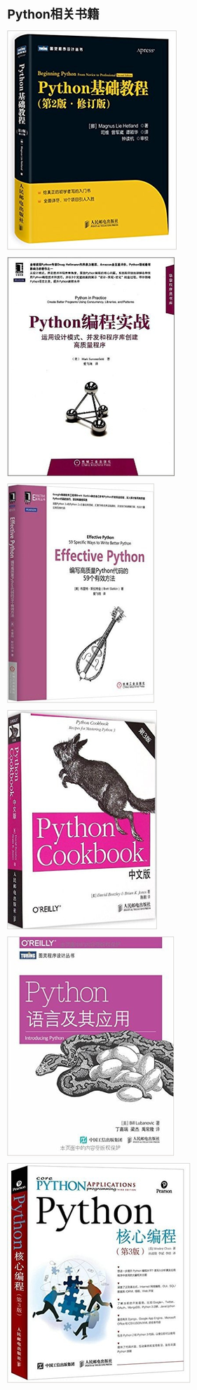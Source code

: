 # Python相关书籍

![](./_image/2017-05-05-16-10-13.jpg)



![](./_image/2017-05-05-16-14-15.jpg)


![](./_image/2017-05-05-16-13-02.jpg)





![](./_image/2017-05-05-16-11-05.jpg)

![](./_image/2017-05-05-16-12-41.jpg)




![](./_image/2017-05-05-16-10-48.jpg)

